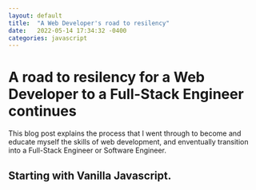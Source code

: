 ```yaml
---
layout: default
title:  "A Web Developer's road to resilency"
date:   2022-05-14 17:34:32 -0400
categories: javascript
---
```


# A road to resilency for a Web Developer to a Full-Stack Engineer continues

This blog post explains the process that I went through to become and educate myself the skills of web development, and enventually transition into a Full-Stack Engineer or Software Engineer.
## Starting with Vanilla Javascript.